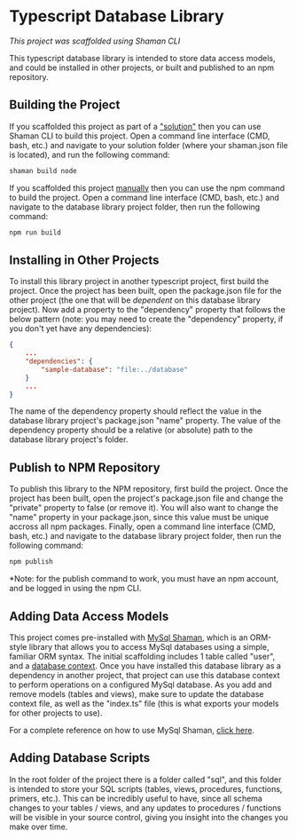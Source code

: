 # Typescript Database Library

_This project was scaffolded using Shaman CLI_

This typescript database library is intended to store data access models, and could be installed in other projects, or built and published to an npm repository.

## Building the Project

If you scaffolded this project as part of a ["solution"](https://www.npmjs.com/package/shaman-cli#scaffold-solution-command) then you can use Shaman CLI to build this project. Open a command line interface (CMD, bash, etc.) and navigate to your solution folder (where your shaman.json file is located), and run the following command:

```sh
shaman build node
```

If you scaffolded this project [manually](https://www.npmjs.com/package/shaman-cli#scaffold-command) then you can use the npm command to build the project. Open a command line interface (CMD, bash, etc.) and navigate to the database library project folder, then run the following command:

```sh
npm run build
```

## Installing in Other Projects

To install this library project in another typescript project, first build the project. Once the project has been built, open the package.json file for the other project (the one that will be _dependent_ on this database library project). Now add a property to the "dependency" property that follows the below pattern (note: you may need to create the "dependency" property, if you don't yet have any dependencies):

```json
{
    ...
    "dependencies": {
        "sample-database": "file:../database"
    }
    ...
}
```

The name of the dependency property should reflect the value in the database library project's package.json "name" property. The value of the dependency property should be a relative (or absolute) path to the database library project's folder.

## Publish to NPM Repository

To publish this library to the NPM repository, first build the project. Once the project has been built, open the project's package.json file and change the "private" property to false (or remove it). You will also want to change the "name" property in your package.json, since this value must be unique accross all npm packages. Finally, open a command line interface (CMD, bash, etc.) and navigate to the database library project folder, then run the following command:

```sh
npm publish
```

\*Note: for the publish command to work, you must have an npm account, and be logged in using the npm CLI.

## Adding Data Access Models

This project comes pre-installed with [MySql Shaman](https://www.npmjs.com/package/mysql-shaman), which is an ORM-style library that allows you to access MySql databases using a simple, familiar ORM syntax. The initial scaffolding includes 1 table called "user", and a [database context](https://www.npmjs.com/package/mysql-shaman#quick-start). Once you have installed this database library as a dependency in another project, that project can use this database context to perform operations on a configured MySql database. As you add and remove models (tables and views), make sure to update the database context file, as well as the "index.ts" file (this is what exports your models for other projects to use).

For a complete reference on how to use MySql Shaman, [click here](https://www.npmjs.com/package/mysql-shaman).

## Adding Database Scripts

In the root folder of the project there is a folder called "sql", and this folder is intended to store your SQL scripts (tables, views, procedures, functions, primers, etc.). This can be incredibly useful to have, since all schema changes to your tables / views, and any updates to procedures / functions will be visible in your source control, giving you insight into the changes you make over time.
